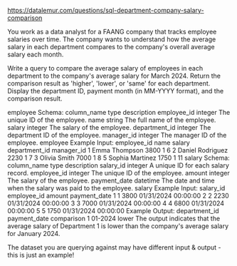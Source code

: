https://datalemur.com/questions/sql-department-company-salary-comparison

You work as a data analyst for a FAANG company that tracks employee salaries over time. The company wants to understand how the average salary in each department compares to the company's overall average salary each month.

Write a query to compare the average salary of employees in each department to the company's average salary for March 2024. Return the comparison result as 'higher', 'lower', or 'same' for each department. Display the department ID, payment month (in MM-YYYY format), and the comparison result.

employee Schema:
column_name	type	description
employee_id	integer	The unique ID of the employee.
name	string	The full name of the employee.
salary	integer	The salary of the employee.
department_id	integer	The department ID of the employee.
manager_id	integer	The manager ID of the employee.
employee Example Input:
employee_id	name	salary	department_id	manager_id
1	Emma Thompson	3800	1	6
2	Daniel Rodriguez	2230	1	7
3	Olivia Smith	7000	1	8
5	Sophia Martinez	1750	1	11
salary Schema:
column_name	type	description
salary_id	integer	A unique ID for each salary record.
employee_id	integer	The unique ID of the employee.
amount	integer	The salary of the employee.
payment_date	datetime	The date and time when the salary was paid to the employee.
salary Example Input:
salary_id	employee_id	amount	payment_date
1	1	3800	01/31/2024 00:00:00
2	2	2230	01/31/2024 00:00:00
3	3	7000	01/31/2024 00:00:00
4	4	6800	01/31/2024 00:00:00
5	5	1750	01/31/2024 00:00:00
Example Output:
department_id	payment_date	comparison
1	01-2024	lower
The output indicates that the average salary of Department 1 is lower than the company's average salary for January 2024.

The dataset you are querying against may have different input & output - this is just an example!
